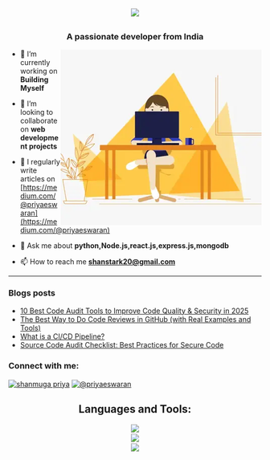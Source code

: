 <h1 align="center">
    <img src="https://readme-typing-svg.herokuapp.com/?font=Righteous&size=35&center=true&vCenter=true&width=500&height=70&duration=4000&lines=Hi+There!+👋;+I'm+Shanmuga+Priya!;" />
</h1>

<h3 align="center">A passionate developer from India</h3>
<img alt="profile gif" align="right" src=".github/workflows/ezgif.com-resize (1).webp">


- 🔭 I’m currently working on **Building Myself**

- 👯 I’m looking to collaborate on **web development projects**

- 📝 I regularly write articles on [https://medium.com/@priyaeswaran](https://medium.com/@priyaeswaran)

- 💬 Ask me about **python,Node.js,react.js,express.js,mongodb**

- 📫 How to reach me **shanstark20@gmail.com**

<hr>

### Blogs posts
<!-- BLOG-POST-LIST:START -->
- [10 Best Code Audit Tools to Improve Code Quality &amp; Security in 2025](https://javascript.plainenglish.io/10-best-code-audit-tools-to-improve-code-quality-security-in-2025-72ddab53135d?source=rss-97f138d31355------2)
- [The Best Way to Do Code Reviews in GitHub &lpar;with Real Examples and Tools&rpar;](https://medium.com/codetodeploy/the-best-way-to-do-code-reviews-in-github-with-real-examples-and-tools-40cab748f944?source=rss-97f138d31355------2)
- [What is a CI/CD Pipeline?](https://code.likeagirl.io/what-is-a-ci-cd-pipeline-73a17f98ad2a?source=rss-97f138d31355------2)
- [Source Code Audit Checklist: Best Practices for Secure Code](https://javascript.plainenglish.io/source-code-audit-checklist-best-practices-for-secure-code-a3b1521041e4?source=rss-97f138d31355------2)
<!-- BLOG-POST-LIST:END -->



<h3 align="left">Connect with me:</h3>
<p align="left">
<a href="https://www.linkedin.com/in/shanmuga-priya-e-tech2" target="blank"><img align="center" src="https://raw.githubusercontent.com/rahuldkjain/github-profile-readme-generator/master/src/images/icons/Social/linked-in-alt.svg" alt="shanmuga priya" height="30" width="40" /></a>
<a href="https://medium.com/@priyaeswaran" target="blank"><img align="center" src="https://raw.githubusercontent.com/rahuldkjain/github-profile-readme-generator/master/src/images/icons/Social/medium.svg" alt="@priyaeswaran" height="30" width="40" /></a>
</p>


<h2 align="center">Languages and Tools:</h2>

<div align="center">
    <img src="https://skillicons.dev/icons?i=html,css,javascript,react,nodejs,express" /><br>
    <img src="https://skillicons.dev/icons?i=redux,tailwindcss,python,flask,mongodb,pug" /><br>
    <img src ="https://skillicons.dev/icons?i=vscode,github,git,postman" /><br>
</div>






